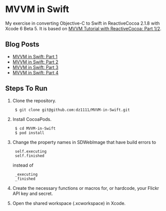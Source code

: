 MVVM in Swift
=============
My exercise in converting Objective-C to Swift in ReactiveCocoa 2.1.8 with Xcode 6 Beta 5. It is based on [MVVM
    Tutorial with ReactiveCocoa: Part 1/2](http://www.raywenderlich.com/74106/mvvm-tutorial-with-reactivecocoa-part-1">).

## Blog Posts

* [MVVM in Swift: Part 1](http://blog.ikiapps.com/post/93914146430/mvvm-vc-swift-replacement)
* [MVVM in Swift: Part 2](http://blog.ikiapps.com/post/94050561515/converting-viewmodel-to-swift-for-raywenderlich-tutorial)
* [MVVM in Swift: Part 3](http://blog.ikiapps.com/post/94282530525/translate-flickr-service-to-swift)
* [MVVM in Swift: Part 4](http://blog.ikiapps.com/post/94303519590/linking-model-and-viewmodel)

## Steps To Run

1. Clone the repository.

	    $ git clone git@github.com:dz1111/MVVM-in-Swift.git

2. Install CocoaPods.

		$ cd MVVM-in-Swift
		$ pod install

3. Change the property names in SDWebImage that have build errors to 

		self.executing
		self.finished

	instead of

		_executing
		_finished

4. Create the necessary functions or macros for, or hardcode, your Flickr API key and secret.

5. Open the shared workspace (.xcworkspace) in Xcode.